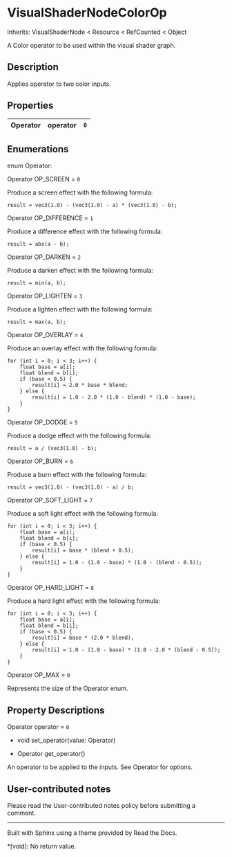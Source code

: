 # VisualShaderNodeColorOp

Inherits: VisualShaderNode < Resource < RefCounted < Object

A Color operator to be used within the visual shader graph.

## Description

Applies operator to two color inputs.

## Properties

Operator | operator | `0`  
---|---|---  
  
## Enumerations

enum Operator:

Operator OP_SCREEN = `0`

Produce a screen effect with the following formula:

    
    
    result = vec3(1.0) - (vec3(1.0) - a) * (vec3(1.0) - b);
    

Operator OP_DIFFERENCE = `1`

Produce a difference effect with the following formula:

    
    
    result = abs(a - b);
    

Operator OP_DARKEN = `2`

Produce a darken effect with the following formula:

    
    
    result = min(a, b);
    

Operator OP_LIGHTEN = `3`

Produce a lighten effect with the following formula:

    
    
    result = max(a, b);
    

Operator OP_OVERLAY = `4`

Produce an overlay effect with the following formula:

    
    
    for (int i = 0; i < 3; i++) {
        float base = a[i];
        float blend = b[i];
        if (base < 0.5) {
            result[i] = 2.0 * base * blend;
        } else {
            result[i] = 1.0 - 2.0 * (1.0 - blend) * (1.0 - base);
        }
    }
    

Operator OP_DODGE = `5`

Produce a dodge effect with the following formula:

    
    
    result = a / (vec3(1.0) - b);
    

Operator OP_BURN = `6`

Produce a burn effect with the following formula:

    
    
    result = vec3(1.0) - (vec3(1.0) - a) / b;
    

Operator OP_SOFT_LIGHT = `7`

Produce a soft light effect with the following formula:

    
    
    for (int i = 0; i < 3; i++) {
        float base = a[i];
        float blend = b[i];
        if (base < 0.5) {
            result[i] = base * (blend + 0.5);
        } else {
            result[i] = 1.0 - (1.0 - base) * (1.0 - (blend - 0.5));
        }
    }
    

Operator OP_HARD_LIGHT = `8`

Produce a hard light effect with the following formula:

    
    
    for (int i = 0; i < 3; i++) {
        float base = a[i];
        float blend = b[i];
        if (base < 0.5) {
            result[i] = base * (2.0 * blend);
        } else {
            result[i] = 1.0 - (1.0 - base) * (1.0 - 2.0 * (blend - 0.5));
        }
    }
    

Operator OP_MAX = `9`

Represents the size of the Operator enum.

## Property Descriptions

Operator operator = `0`

  * void set_operator(value: Operator)

  * Operator get_operator()

An operator to be applied to the inputs. See Operator for options.

## User-contributed notes

Please read the User-contributed notes policy before submitting a comment.

* * *

Built with Sphinx using a theme provided by Read the Docs.

  *[void]: No return value.

